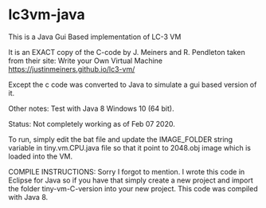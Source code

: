 # lc3vm-java
This is a Java Gui Based implementation of LC-3 VM

It is an EXACT copy of the C-code by J. Meiners and R. Pendleton taken from their site: Write your Own Virtual Machine 
https://justinmeiners.github.io/lc3-vm/

Except the c code was converted to Java to simulate a gui based version of it.

Other notes:
Test with Java 8 Windows 10 (64 bit).

Status: Not completely working as of Feb 07 2020.

To run, simply edit the bat file and update the IMAGE_FOLDER string variable in tiny.vm.CPU.java file so that it point to 2048.obj image which is loaded into the VM.

COMPILE INSTRUCTIONS:
Sorry I forgot to mention. I wrote this code in Eclipse for Java so if you have that simply create a new project and import the folder tiny-vm-C-version into your new project. This code was compiled with Java 8.

